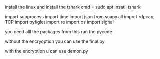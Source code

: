 install the linux 
and install the tshark 
cmd = sudo apt insatll tshark

import subprocess
import time
import json
from scapy.all import rdpcap, TCP
import pyfiglet
import re
import os
import signal

you need alll the packages from this 
run the pycode 

without the encryoption you can use the final.py

with the encryption u can use demon.py
